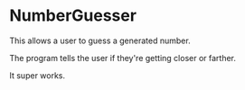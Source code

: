 # NumberGuesser

This allows a user to guess a generated number. 

The program tells the user if they're getting closer or farther.

It super works.
